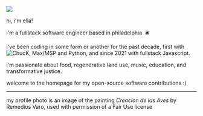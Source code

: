 ![](https://bestanimations.com/Nature/Flora/Roses/animated-red-rose-gif15.gif)

hi, i'm ella!

i'm a fullstack software engineer based in philadelphia&nbsp;&nbsp;🛎

i've been coding in some form or another for the past decade, first with ![ChucK](https://chuck.cs.princeton.edu/), Max/MSP and Python, and since 2021 with fullstack Javascript.

i'm passionate about food, regenerative land use, music, education, and transformative justice.

welcome to the homepage for my open-source software contributions :)

---

my profile photo is an image of the painting *Creacion de las Aves* by Remedios Varo, used with permission of a Fair Use license
